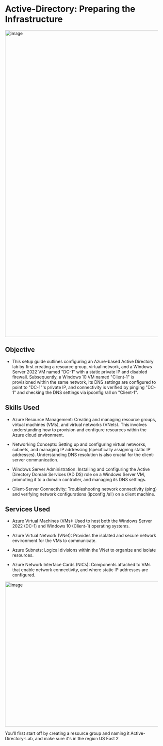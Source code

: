 # Active-Directory: Preparing the Infrastructure

<img width="1536" height="1011" alt="image" src="https://github.com/user-attachments/assets/c86da1b0-e3d1-4be0-aa8d-6f5f573a57e3" />

<h2> Objective </h2>

- This setup guide outlines configuring an Azure-based Active Directory lab by first creating a resource group, virtual network, and a Windows Server 2022 VM named "DC-1" with a static private IP and disabled firewall. Subsequently, a Windows 10 VM named "Client-1" is provisioned within the same network, its DNS settings are configured to point to "DC-1"'s private IP, and connectivity is verified by pinging "DC-1" and checking the DNS settings via ipconfig /all on "Client-1".

<h2>Skills Used</h2>

- Azure Resource Management: Creating and managing resource groups, virtual machines (VMs), and virtual networks (VNets). This involves understanding how to provision and configure resources within the Azure cloud environment.

- Networking Concepts: Setting up and configuring virtual networks, subnets, and managing IP addressing (specifically assigning static IP addresses). Understanding DNS resolution is also crucial for the client-server communication.

- Windows Server Administration: Installing and configuring the Active Directory Domain Services (AD DS) role on a Windows Server VM, promoting it to a domain controller, and managing its DNS settings.

- Client-Server Connectivity: Troubleshooting network connectivity (ping) and verifying network configurations (ipconfig /all) on a client machine.


<h2>Services Used</h2>

- Azure Virtual Machines (VMs): Used to host both the Windows Server 2022 (DC-1) and Windows 10 (Client-1) operating systems.

- Azure Virtual Network (VNet): Provides the isolated and secure network environment for the VMs to communicate.

- Azure Subnets: Logical divisions within the VNet to organize and isolate resources.

- Azure Network Interface Cards (NICs): Components attached to VMs that enable network connectivity, and where static IP addresses are configured.





<img width="1066" height="477" alt="image" src="https://github.com/user-attachments/assets/5542ed4a-5018-4403-b161-241c3c3d2ce5" />

You'll first start off by creating a resource group and naming it Active-Directory-Lab, and make sure it's in the region US East 2















